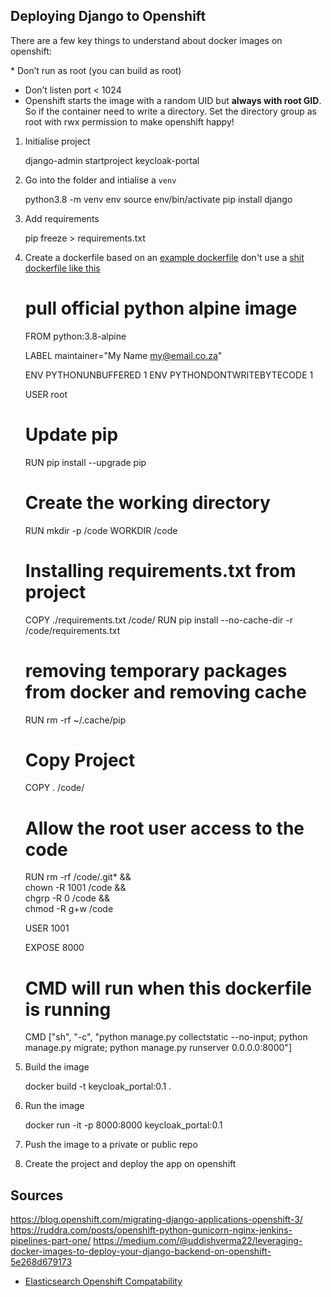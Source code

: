 ## Deploying Django to Openshift

There are a few key things to understand about docker images on openshift:

\* Don’t run as root (you can build as root)
* Don’t listen port < 1024
* Openshift starts the image with a random UID but **always with root GID**. So if the container need to write a directory. Set the directory group as root with rwx permission to make openshift happy!

1. Initialise project

    django-admin startproject keycloak-portal
    
2. Go into the folder and intialise a `venv`

    python3.8 -m venv env
    source env/bin/activate
    pip install django

3. Add requirements 

    pip freeze > requirements.txt

4. Create a dockerfile based on an [example dockerfile](https://github.com/openshift-katacoda/blog-django-py/blob/master/Dockerfile) don't use a [shit dockerfile like this](https://github.com/CentOS/CentOS-Dockerfiles/blob/master/Django/centos7/Dockerfile)

    # pull official python alpine image
    FROM python:3.8-alpine

    LABEL maintainer="My Name <my@email.co.za>"

    ENV PYTHONUNBUFFERED 1
    ENV PYTHONDONTWRITEBYTECODE 1

    USER root

    # Update pip
    RUN pip install --upgrade pip

    # Create the working directory
    RUN mkdir -p /code
    WORKDIR /code

    # Installing requirements.txt from project
    COPY ./requirements.txt /code/
    RUN pip install --no-cache-dir -r /code/requirements.txt

    # removing temporary packages from docker and removing cache 
    RUN rm -rf ~/.cache/pip

    # Copy Project
    COPY . /code/

    # Allow the root user access to the code
    RUN rm -rf /code/.git* && \
        chown -R 1001 /code && \
        chgrp -R 0 /code && \
        chmod -R g+w /code

    USER 1001

    EXPOSE 8000

    # CMD will run when this dockerfile is running
    CMD ["sh", "-c", "python manage.py collectstatic --no-input; python manage.py migrate; python manage.py runserver 0.0.0.0:8000"]

5. Build the image

    docker build -t keycloak_portal:0.1 .

6. Run the image

    docker run -it -p 8000:8000 keycloak_portal:0.1

7. Push the image to a private or public repo

8. Create the project and deploy the app on openshift


## Sources

https://blog.openshift.com/migrating-django-applications-openshift-3/
https://ruddra.com/posts/openshift-python-gunicorn-nginx-jenkins-pipelines-part-one/
https://medium.com/@uddishverma22/leveraging-docker-images-to-deploy-your-django-backend-on-openshift-5e268d679173
* [Elasticsearch Openshift Compatability](https://medium.com/faun/official-elasticsearch-images-and-openshift-compatibility-a7ea03b31924)